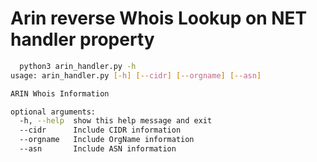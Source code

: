 # Arin reverse Whois Lookup on NET handler property

```bash
  python3 arin_handler.py -h                 
usage: arin_handler.py [-h] [--cidr] [--orgname] [--asn]

ARIN Whois Information

optional arguments:
  -h, --help  show this help message and exit
  --cidr      Include CIDR information
  --orgname   Include OrgName information
  --asn       Include ASN information
```
